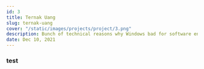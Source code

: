 ```yaml
---
id: 3
title: Ternak Uang
slug: ternak-uang
cover: "/static/images/projects/project/3.png"
description: Bunch of technical reasons why Windows bad for software engineer.
date: Dec 10, 2021
---
```


### test
